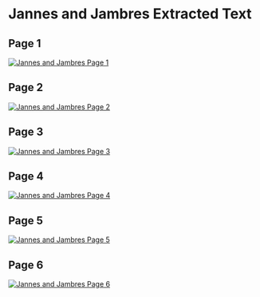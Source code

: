 # Jannes and Jambres Extracted Text

## Page 1

[![Jannes and Jambres Page 1](images/jannes_and_jambres_1.jpg)](images/jannes_and_jambres_1.jpg)

## Page 2

[![Jannes and Jambres Page 2](images/jannes_and_jambres_2.jpg)](images/jannes_and_jambres_2.jpg)

## Page 3

[![Jannes and Jambres Page 3](images/jannes_and_jambres_3.jpg)](images/jannes_and_jambres_3.jpg)

## Page 4

[![Jannes and Jambres Page 4](images/jannes_and_jambres_4.jpg)](images/jannes_and_jambres_4.jpg)

## Page 5

[![Jannes and Jambres Page 5](images/jannes_and_jambres_5.jpg)](images/jannes_and_jambres_5.jpg)

## Page 6

[![Jannes and Jambres Page 6](images/jannes_and_jambres_6.jpg)](images/jannes_and_jambres_6.jpg)


